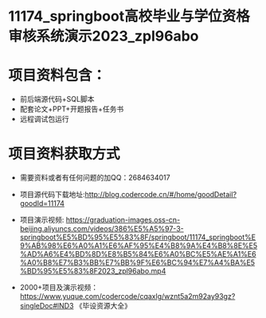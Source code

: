 #  11174_springboot高校毕业与学位资格审核系统演示2023_zpl96abo
 
# 项目资料包含：
* 前后端源代码+SQL脚本
* 配套论文+PPT+开题报告+任务书
* 远程调试包运行

# 项目资料获取方式
* 需要资料或者有任何问题的加QQ：2684634017
* 项目源代码下载地址:http://blog.codercode.cn/#/home/goodDetail?goodId=11174

* 项目演示视频:   https://graduation-images.oss-cn-beijing.aliyuncs.com/videos/386%E5%A5%97-3-springboot%E5%BD%95%E5%83%8F/springboot/11174_springboot%E9%AB%98%E6%A0%A1%E6%AF%95%E4%B8%9A%E4%B8%8E%E5%AD%A6%E4%BD%8D%E8%B5%84%E6%A0%BC%E5%AE%A1%E6%A0%B8%E7%B3%BB%E7%BB%9F%E6%BC%94%E7%A4%BA%E5%BD%95%E5%83%8F2023_zpl96abo.mp4


* 2000+项目及演示视频：https://www.yuque.com/codercode/cqaxlg/wznt5a2m92ay93gz?singleDoc#lND3 《毕设资源大全》







